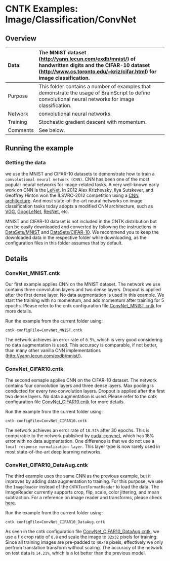 # CNTK Examples: Image/Classification/ConvNet

## Overview

|Data:     |The MNIST dataset (http://yann.lecun.com/exdb/mnist/) of handwritten digits and the CIFAR-10 dataset (http://www.cs.toronto.edu/~kriz/cifar.html) for image classification.
|:---------|:---
|Purpose   |This folder contains a number of examples that demonstrate the usage of BrainScript to define convolutional neural networks for image classification.
|Network   |convolutional neural networks.
|Training  |Stochastic gradient descent with momentum.
|Comments  |See below.

## Running the example

### Getting the data

we use the MNIST and CIFAR-10 datasets to demonstrate how to train a `convolutional neural network (CNN)`. CNN has been one of the most popular neural networks for image-related tasks. A very well-known early work on CNN is the [LeNet](http://yann.lecun.com/exdb/publis/pdf/lecun-01a.pdf). In 2012 Alex Krizhevsky, Ilya Sutskever, and Geoffrey Hinton won the ILSVRC-2012 competition using a [CNN architecture](https://papers.nips.cc/paper/4824-imagenet-classification-with-deep-convolutional-neural-networks.pdf). And most state-of-the-art neural networks on image classification tasks today adopts a modified CNN architecture, such as [VGG](../VGG), [GoogLeNet](../GoogLeNet), [ResNet](../ResNet), etc.

MNIST and CIFAR-10 dataset is not included in the CNTK distribution but can be easily downloaded and converted by following the instructions in [DataSets/MNIST](../../DataSets/MNIST) and [DataSets/CIFAR-10](../../DataSets/CIFAR-10). We recommend you to keep the downloaded data in the respective folder while downloading, as the configuration files in this folder assumes that by default.

## Details

### ConvNet_MNIST.cntk

Our first example applies CNN on the MNIST dataset. The network we use contains three convolution layers and two dense layers. Dropout is applied after the first dense layer. No data augmentation is used in this example. We start the training with no momentum, and add momentum after training for 5 epochs. Please refer to the cntk configuration file [ConvNet_MNIST.cntk](./ConvNet_MNIST.cntk) for more details.

Run the example from the current folder using:

`cntk configFile=ConvNet_MNIST.cntk`

The network achieves an error rate of `0.5%`, which is very good considering no data augmentation is used. This accuracy is comparable, if not better, than many other vanilla CNN implementations (http://yann.lecun.com/exdb/mnist/).

### ConvNet_CIFAR10.cntk

The second exmaple applies CNN on the CIFAR-10 dataset. The network contains four convolution layers and three dense layers. Max pooling is conducted for every two convolution layers. Dropout is applied after the first two dense layers. No data augmentation is used. Please refer to the cntk configuration file [ConvNet_CIFAR10.cntk](./ConvNet_CIFAR10.cntk) for more details.

Run the example from the current folder using:

`cntk configFile=ConvNet_CIFAR10.cntk`

The network achieves an error rate of `18.51%` after 30 epochs. This is comparable to the network published by [cuda-convnet](https://code.google.com/p/cuda-convnet/), which has 18% error with no data augmentation. One difference is that we do not use a `local response normalization layer`. This layer type is now rarely used in most state-of-the-art deep learning networks.

### ConvNet_CIFAR10_DataAug.cntk

The third example uses the same CNN as the previous example, but it improves by adding data augmentation to training. For this purpose, we use the `ImageReader` instead of the `CNTKTextFormatReader` to load the data. The ImageReader currently supports crop, flip, scale, color jittering, and mean subtraction.
For a reference on image reader and transforms, please check [here](https://github.com/Microsoft/CNTK/wiki/Image-reader).

Run the example from the current folder using:

`cntk configFile=ConvNet_CIFAR10_DataAug.cntk`

As seen in the cntk configuration file [ConvNet_CIFAR10_DataAug.cntk](./ConvNet_CIFAR10_DataAug.cntk), we use a fix crop ratio of `0.8` and scale the image to `32x32` pixels for training. Since all training images are pre-padded to `40x40` pixels, effectively we only perfrom translation transform without scaling. The accuracy of the network on test data is `14.21%`, which is a lot better than the previous model.
